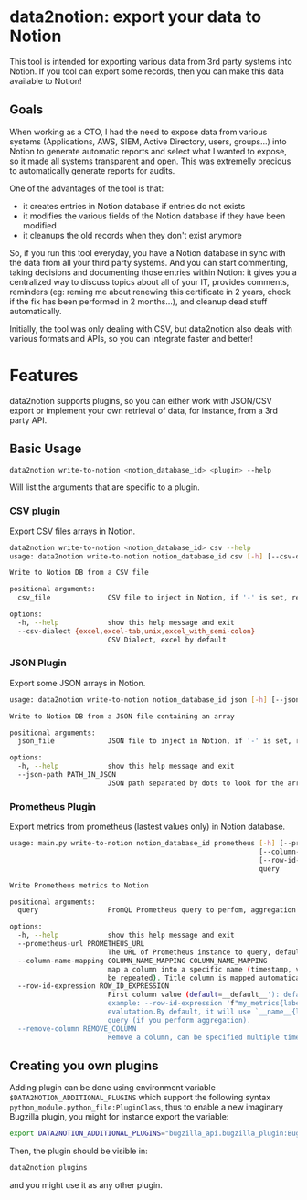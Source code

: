 # data2notion: export your data to Notion

This tool is intended for exporting various data from 3rd party systems
into Notion. If you tool can export some records, then you can make this data available to Notion!

## Goals

When working as a CTO, I had the need to expose data from various systems (Applications, AWS, SIEM, Active Directory, users, groups...)
into Notion to generate automatic reports and select what I wanted to expose, so it made all systems transparent and open.
This was extremelly precious to automatically generate reports for audits.

One of the advantages of the tool is that:

 - it creates entries in Notion database if entries do not exists
 - it modifies the various fields of the Notion database if they have been modified
 - it cleanups the old records when they don't exist anymore

So, if you run this tool everyday, you have a Notion database in sync with the data from all your third party systems.
And you can start commenting, taking decisions and documenting those entries within Notion: it gives you a centralized
way to discuss topics about all of your IT, provides comments, reminders (eg: reming me about renewing this certificate
in 2 years, check if the fix has been performed in 2 months...), and cleanup dead stuff automatically.

Initially, the tool was only dealing with CSV, but data2notion also deals with various formats and APIs, so you can
integrate faster and better!

# Features

data2notion supports plugins, so you can either work with JSON/CSV export or implement your own retrieval of data, for instance,
from a 3rd party API.

## Basic Usage

```bash
data2notion write-to-notion <notion_database_id> <plugin> --help
```

Will list the arguments that are specific to a plugin.

### CSV plugin

Export CSV files arrays in Notion.

```bash
data2notion write-to-notion <notion_database_id> csv --help
usage: data2notion write-to-notion notion_database_id csv [-h] [--csv-dialect {excel,excel-tab,unix,excel_with_semi-colon}] csv_file

Write to Notion DB from a CSV file

positional arguments:
  csv_file              CSV file to inject in Notion, if '-' is set, read from stdin

options:
  -h, --help            show this help message and exit
  --csv-dialect {excel,excel-tab,unix,excel_with_semi-colon}
                        CSV Dialect, excel by default
```

### JSON Plugin

Export some JSON arrays in Notion.

```bash
usage: data2notion write-to-notion notion_database_id json [-h] [--json-path PATH_IN_JSON] json_file

Write to Notion DB from a JSON file containing an array

positional arguments:
  json_file             JSON file to inject in Notion, if '-' is set, read from stdin

options:
  -h, --help            show this help message and exit
  --json-path PATH_IN_JSON
                        JSON path separated by dots to look for the array, example: calendar.appointments
```

### Prometheus Plugin

Export metrics from prometheus (lastest values only) in Notion database.

```bash
usage: main.py write-to-notion notion_database_id prometheus [-h] [--prometheus-url PROMETHEUS_URL]
                                                             [--column-name-mapping COLUMN_NAME_MAPPING COLUMN_NAME_MAPPING]
                                                             [--row-id-expression ROW_ID_EXPRESSION] [--remove-column REMOVE_COLUMN]
                                                             query

Write Prometheus metrics to Notion

positional arguments:
  query                 PromQL Prometheus query to perfom, aggregation supported

options:
  -h, --help            show this help message and exit
  --prometheus-url PROMETHEUS_URL
                        The URL of Prometheus instance to query, default to $PROMETHEUS_URL or http://localhost:9090
  --column-name-mapping COLUMN_NAME_MAPPING COLUMN_NAME_MAPPING
                        map a column into a specific name (timestamp, value + labels) into another name: --column-name-mapping value MyValueColumnInNotion (can
                        be repeated). Title column is mapped automatically
  --row-id-expression ROW_ID_EXPRESSION
                        First column value (default=__default__'): default will concatenate metric name and labels You can use python expression using labels,
                        example: --row-id-expression 'f"my_metrics{labels_str}"'labels_str:= label concatened the prometheus way, but all label can be used for
                        evalutation.By default, it will use `__name__{labels_str}` if __name__ exists, otherwise, __name__ will be replace by a hash of the
                        query (if you perform aggregation).
  --remove-column REMOVE_COLUMN
                        Remove a column, can be specified multiple times
```


## Creating you own plugins

Adding plugin can be done using environment variable `$DATA2NOTION_ADDITIONAL_PLUGINS` which support the
following syntax `python_module.python_file:PluginClass`, thus to enable a new imaginary Bugzilla plugin, you might for instance
export the variable:

```bash
export DATA2NOTION_ADDITIONAL_PLUGINS="bugzilla_api.bugzilla_plugin:BugzillPlugin"
```

Then, the plugin should be visible in:
```bash
data2notion plugins
```

and you might use it as any other plugin.

